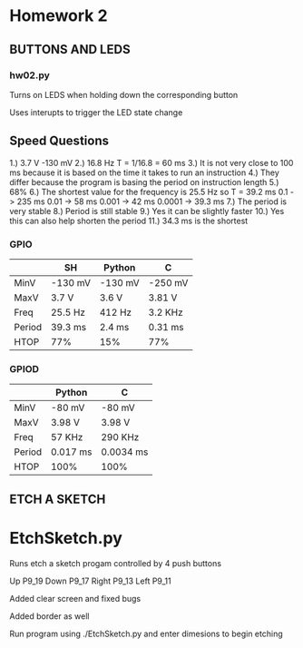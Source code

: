 # Homework 2


## BUTTONS AND LEDS
### hw02.py

   Turns on LEDS when holding down the corresponding button

   Uses interupts to trigger the LED state change
    
## Speed Questions
1.)	3.7 V    -130 mV
2.)	16.8 Hz    T = 1/16.8 = 60 ms
3.)	It is not very close to 100 ms because it is based on the time it takes to run an instruction
4.)	They differ because the program is basing the period on instruction length
5.)	68%
6.)	The shortest value for the frequency is 25.5 Hz so T = 39.2 ms
0.1 ->  235 ms
0.01 -> 58 ms
0.001 -> 42 ms
0.0001 -> 39.3 ms
7.)	The period is very stable
8.)	Period is still stable
9.)	 Yes it can be slightly faster 
10.)	 Yes this can also help shorten the period
11.)	 34.3 ms is the shortest

### GPIO
|        | SH      | Python  | C       |
|--------|---------|---------|---------|
| MinV   | -130 mV | -130 mV | -250 mV |
| MaxV   | 3.7 V   | 3.6 V   | 3.81 V  |
| Freq   | 25.5 Hz | 412 Hz  | 3.2 KHz |
| Period | 39.3 ms | 2.4 ms  | 0.31 ms |
| HTOP   | 77%     | 15%     | 77%     |

### GPIOD
|        | Python    | C         |
|--------|-----------|-----------|
| MinV   | -80 mV    | -80 mV    |
| MaxV   | 3.98 V    | 3.98 V    |
| Freq   | 57 KHz    | 290 KHz   |
| Period | 0.017 ms  | 0.0034 ms |
| HTOP   | 100%      | 100%      |



## ETCH A SKETCH
# EtchSketch.py 

   Runs etch a sketch progam controlled by 4 push buttons
   
   Up P9_19
   Down P9_17
   Right P9_13
   Left P9_11
   
   Added clear screen and fixed bugs
   
   Added border as well
   
   Run program using ./EtchSketch.py and enter dimesions to begin etching
